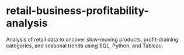 # retail-business-profitability-analysis
Analysis of retail data to uncover slow-moving products, profit-draining categories, and seasonal trends using SQL, Python, and Tableau.
